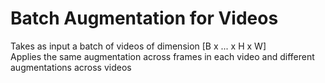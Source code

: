 # Batch Augmentation for Videos

Takes as input a batch of videos of dimension [B x ... x H x W] <br/>
Applies the same augmentation across frames in each video and different augmentations across videos
